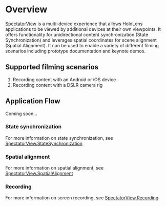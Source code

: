 # Overview

[SpectatorView](Scripts/SpectatorView.cs) is a multi-device experience that allows HoloLens applications to be viewed by additional devices at their own viewpoints. It offers functionality for unidirectional content synchronization (State Synchronization) and leverages spatial coordinates for scene alignment (Spatial Alignment). It can be used to enable a variety of different filming scenarios including prototype documentation and keynote demos.

## Supported filming scenarios
1. Recording content with an Android or iOS device
2. Recording content with a DSLR camera rig

## Application Flow

Coming soon...

### State synchronization
For more information on state synchronization, see [SpectatorView.StateSynchronization](SpectatorView.StateSynchronization.md)

### Spatial alignment
For more information on spatial alignment, see [SpectatorView.SpatialAlignment](SpectatorView.SpatialAlignment.md)

### Recording
For more information on screen recording, see [SpectatorView.Recording](SpectatorView.Recording.md)
